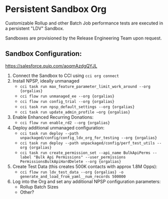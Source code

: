 # Persistent Sandbox Org 

Customizable Rollup and other Batch Job performance tests are executed in a persistent "LDV" Sandbox.

Sandboxes are provisioned by the Release Engineering Team upon request.

## Sandbox Configuration:
https://salesforce.quip.com/aoqmAzdgQYJL

1. Connect the Sandbox to CCI using `cci org connect`
2. Install NPSP, ideally unmanaged
    * `cci task run max_feature_parameter_limit_work_around --org {orgalias}`
    * `cci flow run unmanaged_ee --org {orgalias}`
    * `cci flow run config_trial --org {orgalias}`
    * `cci task run npsp_default_settings --org {orgalias}`
    * `cci task run update_admin_profile —org {orgalias}`
3. Enable Enhanced Recurring Donations:
    * `cci flow run enable_rd2 --org {orgalias}`
4. Deploy additional unmanaged configuration:
    * `cci task run deploy --path unpackaged/config/config_ldv_org_for_testing --org {orgalias}`
    * `cci task run deploy --path unpackaged/config/perf_test_utils --org {orgalias}`
    * `cci task run create_permission_set --api_name BulkApiPerms --label "Bulk Api Permissions" --user_permissions PermissionsBulkApiHardDelete --org {orgalias}`
5. Create Test Data (this creates 500K contacts with approx 1.8M Opps):
   * `cci flow run ldv_test_data --org {orgalias} -o generate_and_load_from_yaml__num_records 500000`
6. Log into the Org and set any additional NPSP configuration parameters:
   * Rollup Batch Sizes
   * Other?